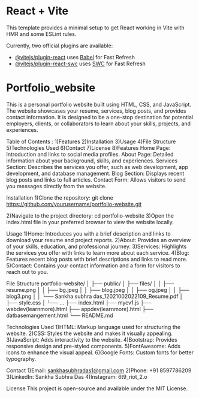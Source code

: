 # React + Vite

This template provides a minimal setup to get React working in Vite with HMR and some ESLint rules.

Currently, two official plugins are available:

- [@vitejs/plugin-react](https://github.com/vitejs/vite-plugin-react/blob/main/packages/plugin-react/README.md) uses [Babel](https://babeljs.io/) for Fast Refresh
- [@vitejs/plugin-react-swc](https://github.com/vitejs/vite-plugin-react-swc) uses [SWC](https://swc.rs/) for Fast Refresh
# Portfolio_website
This is a personal portfolio website built using HTML, CSS, and JavaScript. The website showcases your resume, services, blog posts, and provides contact information. It is designed to be a one-stop destination for potential employers, clients, or collaborators to learn about your skills, projects, and experiences.

Table of Contents :
1)Features
2)Installation
3)Usage
4)File Structure
5)Technologies Used
6)Contact
7)License
8)Features
Home Page: Introduction and links to social media profiles.
About Page: Detailed information about your background, skills, and experiences.
Services Section: Describes the services you offer, such as web development, app development, and database management.
Blog Section: Displays recent blog posts and links to full articles.
Contact Form: Allows visitors to send you messages directly from the website.

Installation
1)Clone the repository:
git clone https://github.com/yourusername/portfolio-website.git

2)Navigate to the project directory:
cd portfolio-website
3)Open the index.html file in your preferred browser to view the website locally.

Usage
1)Home: Introduces you with a brief description and links to download your resume and project reports.
2)About: Provides an overview of your skills, education, and professional journey.
3)Services: Highlights the services you offer with links to learn more about each service.
4)Blog: Features recent blog posts with brief descriptions and links to read more.
5)Contact: Contains your contact information and a form for visitors to reach out to you.

File Structure
portfolio-website/
│
├── public/
│   ├── files/
│   │   ├── resume.png
│   │   ├── bg.jpeg
│   │   ├── blog.jpeg
│   │   ├── og.jpeg
│   │   ├── blog3.png
│   │   └── Sankha subhra das_12021002022109_Resume.pdf
│   ├── style.css
│   └── ...
├── index.html
├── mycv1.js
├── webdev(learnmore).html
├── appdev(learnmore).html
├── datbasemangement.html
└── README.md

Technologies Used
1)HTML: Markup language used for structuring the website.
2)CSS: Styles the website and makes it visually appealing.
3)JavaScript: Adds interactivity to the website.
4)Bootstrap: Provides responsive design and pre-styled components.
5)FontAwesome: Adds icons to enhance the visual appeal.
6)Google Fonts: Custom fonts for better typography.

Contact
1)Email: sankhasubhradas1@gmail.com
2)Phone: +91 8597786209
3)LinkedIn: Sankha Subhra Das
4)Instagram: 6t9_riot_2.o

License
This project is open-source and available under the MIT License.
